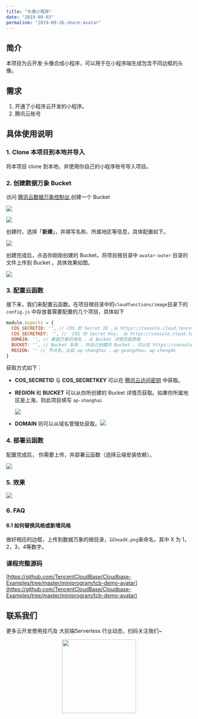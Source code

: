 ```yaml
---
title: "头像小程序"
date: "2019-09-03"
permalink: "2019-09-26-share-avatar"
---
```


## 简介

本项目为云开发·头像合成小程序，可以用于在小程序端生成包含不同边框的头像。

## 需求

1. 开通了小程序云开发的小程序。
2. 腾讯云账号

## 具体使用说明

### 1. Clone 本项目到本地并导入

将本项目 clone 到本地，并使用你自己的小程序账号导入项目。



### 2. 创建数据万象 Bucket

访问 [腾讯云数据万象控制台](https://console.cloud.tencent.com/ci/bucket),创建一个 Bucket

![](https://postimg.aliavv.com/mbp/d15ya.png)

![](https://postimg.aliavv.com/mbp/hq5h0.png)

创建时，选择「**新建**」，并填写名称、所属地区等信息，具体配置如下。

![](https://postimg.aliavv.com/mbp/fn3tb.png)

创建完成后，点击你刚刚创建的 Bucket，将项目根目录中 `avatar-outer` 目录的文件上传到 Bucket 。具体效果如图。

![](https://postimg.aliavv.com/mbp/5fe20.png)

### 3. 配置云函数

接下来，我们来配置云函数。在项目根目录中的`cloudfunctions/image`目录下的 `config.js` 中存放着需要配置的几个项目，具体如下

```js
module.exports = {
  COS_SECRETID: '', // COS 的 Secret ID ,从 https://console.cloud.tencent.com/capi 获取
  COS_SECRETKEY: '', //  COS 的 Secret Key， 从 https://console.cloud.tencent.com/capi 获取
  DOMAIN: '', // 数据万象的域名 ，从 Bucket 详情页面获取
  BUCKET: '', // Bucket 名称 ，你自己创建的 Bucket ，可以在 https://console.cloud.tencent.com/ci/bucket 找到
  REGION: '' // 节点名，比如 ap-shanghai 、ap-guangzhou、ap-chengdu
}
```

获取方式如下：

- **COS_SECRETID** 与 **COS_SECRETKEY** 可以在 [腾讯云访问密钥](https://console.cloud.tencent.com/cam/capi) 中获取。

- **REGION** 和 **BUCKET** 可以从你所创建的 Bucket 详情页获取。如果你所属地区是上海，则此项目填写 `ap-shanghai`

  ![](https://postimg.aliavv.com/mbp/0ivlh.png)

- **DOMAIN** 则可以从域名管理处获取。![](https://postimg.aliavv.com/mbp/lqnse.png)

### 4. 部署云函数

配置完成后， 你需要上传，并部署云函数（选择云端安装依赖）。

![](https://postimg.aliavv.com/mbp/ty7hp.png)



### 5. 效果

![](https://postimg.aliavv.com/mbp/gt6ux.gif)


### 6. FAQ

#### 6.1 如何替换风格或新增风格
做好相应的边框，上传到数据万象的根目录，以`headX.png`来命名，其中 X 为 1，2，3，4等数字。

### 课程完整源码
[https://github.com/TencentCloudBase/Cloudbase-Examples/tree/master/miniprogram/tcb-demo-avatar](https://github.com/TencentCloudBase/Cloudbase-Examples/tree/master/miniprogram/tcb-demo-avatar)
## 联系我们

更多云开发使用技巧及 大前端Serverless 行业动态，扫码关注我们~

<p align="center">
    <img src="https://puui.qpic.cn/vupload/0/20190603_1559545575934_lettsbvkvdn.jpeg/0" width="200px">
</p>
